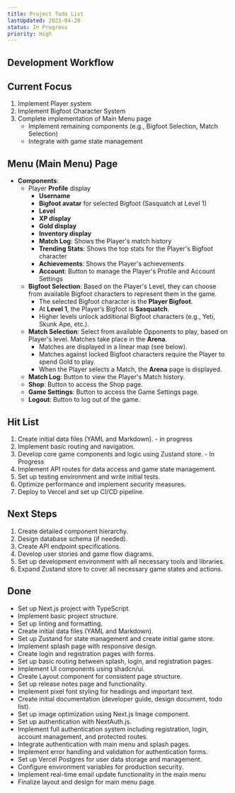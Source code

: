 ```yaml
---
title: Project Todo List
lastUpdated: 2023-04-20
status: In Progress
priority: High
---
```


## Development Workflow

## Current Focus
1. Implement Player system
2. Implement Bigfoot Character System
3. Complete implementation of Main Menu page
   - Implement remaining components (e.g., Bigfoot Selection, Match Selection)
   - Integrate with game state management

## Menu (Main Menu) Page
- **Components**:
  - Player **Profile** display
    - **Username**
    - **Bigfoot avatar** for selected Bigfoot (Sasquatch at Level 1)
    - **Level**
    - **XP display**
    - **Gold display**
    - **Inventory display**
    - **Match Log**: Shows the Player's match history
    - **Trending Stats**: Shows the top stats for the Player's Bigfoot character
    - **Achievements**: Shows the Player's achievements
    - **Account**: Button to manage the Player's Profile and Account Settings
  - **Bigfoot Selection**: Based on the Player's Level, they can choose from available Bigfoot characters to represent them in the game.
    - The selected Bigfoot character is the **Player Bigfoot**.
    - At **Level 1**, the Player’s Bigfoot is **Sasquatch**.
    - Higher levels unlock additional Bigfoot characters (e.g., Yeti, Skunk Ape, etc.).
  - **Match Selection**: Select from available Opponents to play, based on Player's level. Matches take place in the **Arena**.
    - Matches are displayed in a linear map (see below).
    - Matches against locked Bigfoot characters require the Player to spend Gold to play.
    - When the Player selects a Match, the **Arena** page is displayed.
  - **Match Log**: Button to view the Player's Match history.
  - **Shop**: Button to access the Shop page.
  - **Game Settings**: Button to access the Game Settings page.
  - **Logout**: Button to log out of the game.


## Hit List
1. Create initial data files (YAML and Markdown). - in progress
2. Implement basic routing and navigation.
3. Develop core game components and logic using Zustand store. - In Progress
4. Implement API routes for data access and game state management.
5. Set up testing environment and write initial tests.
6. Optimize performance and implement security measures.
7. Deploy to Vercel and set up CI/CD pipeline.

## Next Steps
1. Create detailed component hierarchy.
2. Design database schema (if needed).
3. Create API endpoint specifications.
4. Develop user stories and game flow diagrams.
5. Set up development environment with all necessary tools and libraries.
6. Expand Zustand store to cover all necessary game states and actions.

## Done
- Set up Next.js project with TypeScript.
- Implement basic project structure.
- Set up linting and formatting.
- Create initial data files (YAML and Markdown).
- Set up Zustand for state management and create initial game store.
- Implement splash page with responsive design.
- Create login and registration pages with forms.
- Set up basic routing between splash, login, and registration pages.
- Implement UI components using shadcn/ui.
- Create Layout component for consistent page structure.
- Set up release notes page and functionality.
- Implement pixel font styling for headings and important text.
- Create initial documentation (developer guide, design document, todo list).
- Set up image optimization using Next.js Image component.
- Set up authentication with NextAuth.js.
- Implement full authentication system including registration, login, account management, and protected routes.
- Integrate authentication with main menu and splash pages.
- Implement error handling and validation for authentication forms.
- Set up Vercel Postgres for user data storage and management.
- Configure environment variables for production security.
- Implement real-time email update functionality in the main menu
- Finalize layout and design for main menu page.
